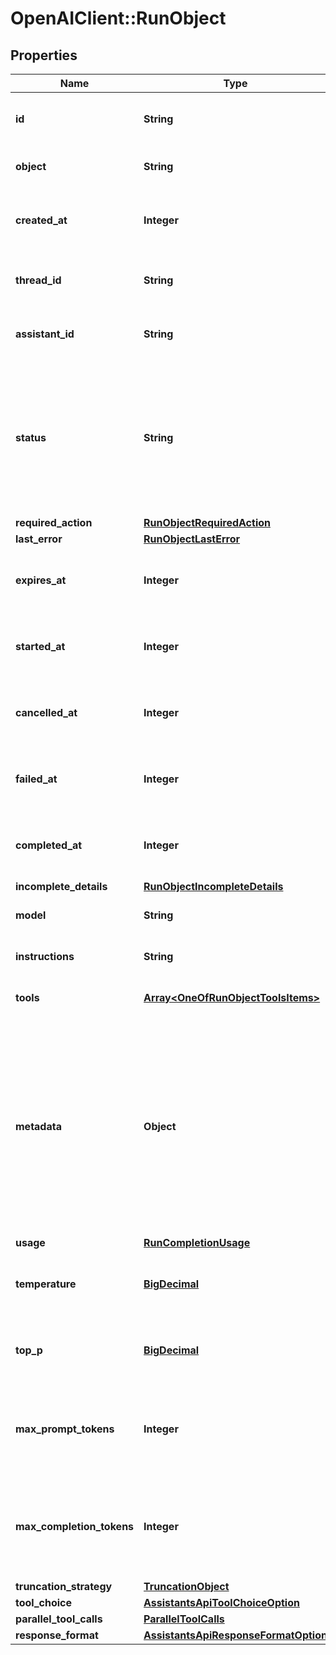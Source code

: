 # OpenAIClient::RunObject

## Properties
Name | Type | Description | Notes
------------ | ------------- | ------------- | -------------
**id** | **String** | The identifier, which can be referenced in API endpoints. | 
**object** | **String** | The object type, which is always &#x60;thread.run&#x60;. | 
**created_at** | **Integer** | The Unix timestamp (in seconds) for when the run was created. | 
**thread_id** | **String** | The ID of the [thread](/docs/api-reference/threads) that was executed on as a part of this run. | 
**assistant_id** | **String** | The ID of the [assistant](/docs/api-reference/assistants) used for execution of this run. | 
**status** | **String** | The status of the run, which can be either &#x60;queued&#x60;, &#x60;in_progress&#x60;, &#x60;requires_action&#x60;, &#x60;cancelling&#x60;, &#x60;cancelled&#x60;, &#x60;failed&#x60;, &#x60;completed&#x60;, &#x60;incomplete&#x60;, or &#x60;expired&#x60;. | 
**required_action** | [**RunObjectRequiredAction**](RunObjectRequiredAction.md) |  | 
**last_error** | [**RunObjectLastError**](RunObjectLastError.md) |  | 
**expires_at** | **Integer** | The Unix timestamp (in seconds) for when the run will expire. | 
**started_at** | **Integer** | The Unix timestamp (in seconds) for when the run was started. | 
**cancelled_at** | **Integer** | The Unix timestamp (in seconds) for when the run was cancelled. | 
**failed_at** | **Integer** | The Unix timestamp (in seconds) for when the run failed. | 
**completed_at** | **Integer** | The Unix timestamp (in seconds) for when the run was completed. | 
**incomplete_details** | [**RunObjectIncompleteDetails**](RunObjectIncompleteDetails.md) |  | 
**model** | **String** | The model that the [assistant](/docs/api-reference/assistants) used for this run. | 
**instructions** | **String** | The instructions that the [assistant](/docs/api-reference/assistants) used for this run. | 
**tools** | [**Array&lt;OneOfRunObjectToolsItems&gt;**](.md) | The list of tools that the [assistant](/docs/api-reference/assistants) used for this run. | 
**metadata** | **Object** | Set of 16 key-value pairs that can be attached to an object. This can be useful for storing additional information about the object in a structured format. Keys can be a maximum of 64 characters long and values can be a maximum of 512 characters long.  | 
**usage** | [**RunCompletionUsage**](RunCompletionUsage.md) |  | 
**temperature** | [**BigDecimal**](BigDecimal.md) | The sampling temperature used for this run. If not set, defaults to 1. | [optional] 
**top_p** | [**BigDecimal**](BigDecimal.md) | The nucleus sampling value used for this run. If not set, defaults to 1. | [optional] 
**max_prompt_tokens** | **Integer** | The maximum number of prompt tokens specified to have been used over the course of the run.  | 
**max_completion_tokens** | **Integer** | The maximum number of completion tokens specified to have been used over the course of the run.  | 
**truncation_strategy** | [**TruncationObject**](TruncationObject.md) |  | 
**tool_choice** | [**AssistantsApiToolChoiceOption**](AssistantsApiToolChoiceOption.md) |  | 
**parallel_tool_calls** | [**ParallelToolCalls**](ParallelToolCalls.md) |  | 
**response_format** | [**AssistantsApiResponseFormatOption**](AssistantsApiResponseFormatOption.md) |  | 

